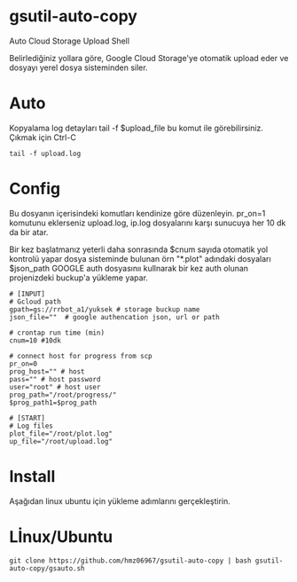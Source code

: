 # gsutil-auto-copy

Auto Cloud Storage Upload Shell

Belirlediğiniz yollara göre, Google Cloud Storage'ye otomatik upload eder ve dosyayı yerel dosya sisteminden siler.

# Auto

Kopyalama log detayları  tail -f $upload_file bu komut ile görebilirsiniz. Çıkmak için Ctrl-C 
    
    tail -f upload.log

# Config

Bu dosyanın içerisindeki komutları kendinize göre düzenleyin. pr_on=1 komutunu eklerseniz upload.log, ip.log dosyalarını karşı sunucuya her 10 dk da bir atar.

Bir kez başlatmanız yeterli daha sonrasında $cnum sayıda otomatik yol kontrolü  yapar dosya sisteminde bulunan örn "*.plot" adındaki dosyaları $json_path GOOGLE auth dosyasınıı kullnarak bir kez auth olunan projenizdeki buckup'a yükleme yapar.


    # [INPUT]
    # Gcloud path 
    gpath=gs://rrbot_a1/yuksek # storage buckup name 
    json_file=""  # google authencation json, url or path 

    # crontap run time (min)
    cnum=10 #10dk

    # connect host for progress from scp 
    pr_on=0
    prog_host="" # host 
    pass="" # host password
    user="root" # host user
    prog_path="/root/progress/"
    $prog_path1=$prog_path

    # [START]
    # Log files
    plot_file="/root/plot.log"
    up_file="/root/upload.log"

# Install 

Aşağıdan linux ubuntu için yükleme adımlarını gerçekleştirin.

# Lİnux/Ubuntu

    git clone https://github.com/hmz06967/gsutil-auto-copy | bash gsutil-auto-copy/gsauto.sh
